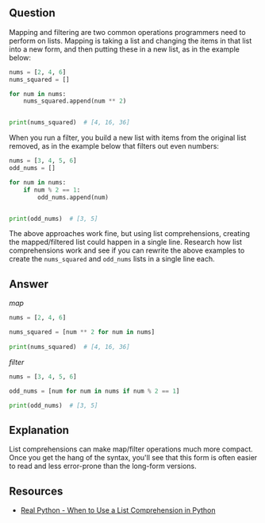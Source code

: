 ## Question

Mapping and filtering are two common operations programmers need to perform on lists. Mapping is taking a list and changing the items in that list into a new form, and then putting these in a new list, as in the example below:

```python
nums = [2, 4, 6]
nums_squared = []

for num in nums:
    nums_squared.append(num ** 2)


print(nums_squared)  # [4, 16, 36]
```

When you run a filter, you build a new list with items from the original list removed, as in the example below that filters out even numbers:

```python
nums = [3, 4, 5, 6]
odd_nums = []

for num in nums:
    if num % 2 == 1:
        odd_nums.append(num)


print(odd_nums)  # [3, 5]
```

The above approaches work fine, but using list comprehensions, creating the mapped/filtered list could happen in a single line. Research how list comprehensions work and see if you can rewrite the above examples to create the `nums_squared` and `odd_nums` lists in a single line each.

## Answer

*map*
```python
nums = [2, 4, 6]

nums_squared = [num ** 2 for num in nums]
    
print(nums_squared)  # [4, 16, 36]
```

*filter*
```python
nums = [3, 4, 5, 6]

odd_nums = [num for num in nums if num % 2 == 1]

print(odd_nums)  # [3, 5]
```

## Explanation

List comprehensions can make map/filter operations much more compact. Once you get the hang of the syntax, you'll see that this form is often easier to read and less error-prone than the long-form versions.

## Resources

-   [Real Python - When to Use a List Comprehension in Python](https://realpython.com/list-comprehension-python/)

